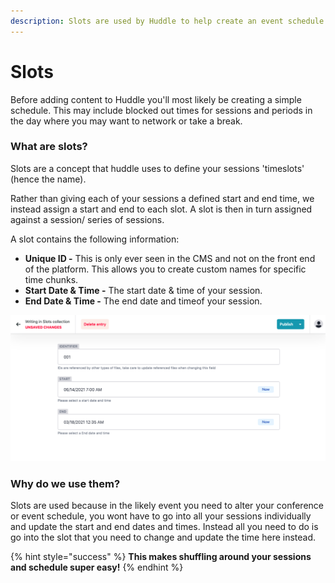 ```yaml
---
description: Slots are used by Huddle to help create an event schedule.
---
```


# Slots

Before adding content to Huddle you'll most likely be creating a simple schedule. This may include blocked out times for sessions and periods in the day where you may want to network or take a break. 

### **What are slots?**

Slots are a concept that huddle uses to define your sessions 'timeslots' \(hence the name\).

Rather than giving each of your sessions a defined start and end time, we instead assign a start and end to each slot. A slot is then in turn assigned against a session/ series of sessions. 

A slot contains the following information: 

* **Unique ID -** This is only ever seen in the CMS and not on the front end of the platform. This allows you to create custom names for specific time chunks. 
* **Start Date & Time -** The start date & time of your session.
* **End Date & Time -**  The end date and timeof your session. 

![Screenshot of Slot page in CMS](../.gitbook/assets/screenshot-2021-03-18-at-00.36.03.png)

### **Why do we use them?**

Slots are used because in the likely event you need to alter your conference or event schedule, you wont have to go into all your sessions individually and update the start and end dates and times. Instead all you need to do is go into the slot that you need to change and update the time here instead. 

{% hint style="success" %}
**This makes shuffling around your sessions and schedule super easy!** 
{% endhint %}

